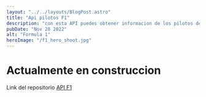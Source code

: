 ```yaml
---
layout: "../../layouts/BlogPost.astro"
title: "Api pilotos F1"
description: "con esta API puedes obtener informacion de los pilotos de F1 de la temporada actual y de temporadas pasadas"
pubDate: "Nov 28 2022"
alt: "Formula 1"
heroImage: "/f1_hero_shoot.jpg"
---
```


# Actualmente en construccion

Link del repositorio [API F1](https://github.com/pargara/f1-api)
